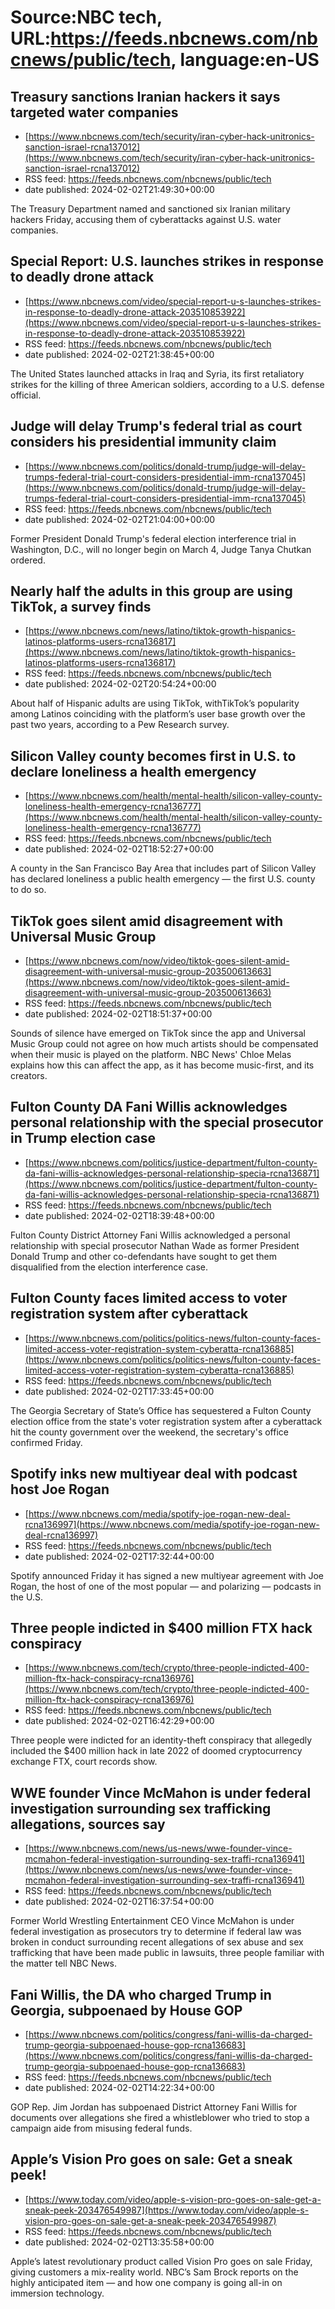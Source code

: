 # Source:NBC tech, URL:https://feeds.nbcnews.com/nbcnews/public/tech, language:en-US

## Treasury sanctions Iranian hackers it says targeted water companies
 - [https://www.nbcnews.com/tech/security/iran-cyber-hack-unitronics-sanction-israel-rcna137012](https://www.nbcnews.com/tech/security/iran-cyber-hack-unitronics-sanction-israel-rcna137012)
 - RSS feed: https://feeds.nbcnews.com/nbcnews/public/tech
 - date published: 2024-02-02T21:49:30+00:00

The Treasury Department named and sanctioned six Iranian military hackers Friday, accusing them of cyberattacks against U.S. water companies.

## Special Report: U.S. launches strikes in response to deadly drone attack
 - [https://www.nbcnews.com/video/special-report-u-s-launches-strikes-in-response-to-deadly-drone-attack-203510853922](https://www.nbcnews.com/video/special-report-u-s-launches-strikes-in-response-to-deadly-drone-attack-203510853922)
 - RSS feed: https://feeds.nbcnews.com/nbcnews/public/tech
 - date published: 2024-02-02T21:38:45+00:00

The United States launched attacks in Iraq and Syria, its first retaliatory strikes for the killing of three American soldiers, according to a U.S. defense official.

## Judge will delay Trump's federal trial as court considers his presidential immunity claim
 - [https://www.nbcnews.com/politics/donald-trump/judge-will-delay-trumps-federal-trial-court-considers-presidential-imm-rcna137045](https://www.nbcnews.com/politics/donald-trump/judge-will-delay-trumps-federal-trial-court-considers-presidential-imm-rcna137045)
 - RSS feed: https://feeds.nbcnews.com/nbcnews/public/tech
 - date published: 2024-02-02T21:04:00+00:00

Former President Donald Trump's federal election interference trial in Washington, D.C., will no longer begin on March 4, Judge Tanya Chutkan ordered.

## Nearly half the adults in this group are using TikTok, a survey finds
 - [https://www.nbcnews.com/news/latino/tiktok-growth-hispanics-latinos-platforms-users-rcna136817](https://www.nbcnews.com/news/latino/tiktok-growth-hispanics-latinos-platforms-users-rcna136817)
 - RSS feed: https://feeds.nbcnews.com/nbcnews/public/tech
 - date published: 2024-02-02T20:54:24+00:00

About half of Hispanic adults are using TikTok, withTikTok’s popularity among Latinos coinciding with the platform’s user base growth over the past two years, according to a Pew Research survey.

## Silicon Valley county becomes first in U.S. to declare loneliness a health emergency
 - [https://www.nbcnews.com/health/mental-health/silicon-valley-county-loneliness-health-emergency-rcna136777](https://www.nbcnews.com/health/mental-health/silicon-valley-county-loneliness-health-emergency-rcna136777)
 - RSS feed: https://feeds.nbcnews.com/nbcnews/public/tech
 - date published: 2024-02-02T18:52:27+00:00

A county in the San Francisco Bay Area that includes part of Silicon Valley has declared loneliness a public health emergency — the first U.S. county to do so.

## TikTok goes silent amid disagreement with Universal Music Group
 - [https://www.nbcnews.com/now/video/tiktok-goes-silent-amid-disagreement-with-universal-music-group-203500613663](https://www.nbcnews.com/now/video/tiktok-goes-silent-amid-disagreement-with-universal-music-group-203500613663)
 - RSS feed: https://feeds.nbcnews.com/nbcnews/public/tech
 - date published: 2024-02-02T18:51:37+00:00

Sounds of silence have emerged on TikTok since the app and Universal Music Group could not agree on how much artists should be compensated when their music is played on the platform. NBC News' Chloe Melas explains how this can affect the app, as it has become music-first, and its creators.

## Fulton County DA Fani Willis acknowledges personal relationship with the special prosecutor in Trump election case
 - [https://www.nbcnews.com/politics/justice-department/fulton-county-da-fani-willis-acknowledges-personal-relationship-specia-rcna136871](https://www.nbcnews.com/politics/justice-department/fulton-county-da-fani-willis-acknowledges-personal-relationship-specia-rcna136871)
 - RSS feed: https://feeds.nbcnews.com/nbcnews/public/tech
 - date published: 2024-02-02T18:39:48+00:00

Fulton County District Attorney Fani Willis acknowledged a personal relationship with special prosecutor Nathan Wade as former President Donald Trump and other co-defendants have sought to get them disqualified from the election interference case.

## Fulton County faces limited access to voter registration system after cyberattack
 - [https://www.nbcnews.com/politics/politics-news/fulton-county-faces-limited-access-voter-registration-system-cyberatta-rcna136885](https://www.nbcnews.com/politics/politics-news/fulton-county-faces-limited-access-voter-registration-system-cyberatta-rcna136885)
 - RSS feed: https://feeds.nbcnews.com/nbcnews/public/tech
 - date published: 2024-02-02T17:33:45+00:00

The Georgia Secretary of State’s Office has sequestered a Fulton County election office from the state's voter registration system after a cyberattack hit the county government over the weekend, the secretary's office confirmed Friday.

## Spotify inks new multiyear deal with podcast host Joe Rogan
 - [https://www.nbcnews.com/media/spotify-joe-rogan-new-deal-rcna136997](https://www.nbcnews.com/media/spotify-joe-rogan-new-deal-rcna136997)
 - RSS feed: https://feeds.nbcnews.com/nbcnews/public/tech
 - date published: 2024-02-02T17:32:44+00:00

Spotify announced Friday it has signed a new multiyear agreement with Joe Rogan, the host of one of the most popular — and polarizing — podcasts in the U.S.

## Three people indicted in $400 million FTX hack conspiracy
 - [https://www.nbcnews.com/tech/crypto/three-people-indicted-400-million-ftx-hack-conspiracy-rcna136976](https://www.nbcnews.com/tech/crypto/three-people-indicted-400-million-ftx-hack-conspiracy-rcna136976)
 - RSS feed: https://feeds.nbcnews.com/nbcnews/public/tech
 - date published: 2024-02-02T16:42:29+00:00

Three people were indicted for an identity-theft conspiracy that allegedly included the $400 million hack in late 2022 of doomed cryptocurrency exchange FTX, court records show.

## WWE founder Vince McMahon is under federal investigation surrounding sex trafficking allegations, sources say
 - [https://www.nbcnews.com/news/us-news/wwe-founder-vince-mcmahon-federal-investigation-surrounding-sex-traffi-rcna136941](https://www.nbcnews.com/news/us-news/wwe-founder-vince-mcmahon-federal-investigation-surrounding-sex-traffi-rcna136941)
 - RSS feed: https://feeds.nbcnews.com/nbcnews/public/tech
 - date published: 2024-02-02T16:37:54+00:00

Former World Wrestling Entertainment CEO Vince McMahon is under federal investigation as prosecutors try to determine if federal law was broken in conduct surrounding recent allegations of sex abuse and sex trafficking that have been made public in lawsuits, three people familiar with the matter tell NBC News.

## Fani Willis, the DA who charged Trump in Georgia, subpoenaed by House GOP
 - [https://www.nbcnews.com/politics/congress/fani-willis-da-charged-trump-georgia-subpoenaed-house-gop-rcna136683](https://www.nbcnews.com/politics/congress/fani-willis-da-charged-trump-georgia-subpoenaed-house-gop-rcna136683)
 - RSS feed: https://feeds.nbcnews.com/nbcnews/public/tech
 - date published: 2024-02-02T14:22:34+00:00

GOP Rep. Jim Jordan has subpoenaed District Attorney Fani Willis for documents over allegations she fired a whistleblower who tried to stop a campaign aide from misusing federal funds.

## Apple’s Vision Pro goes on sale: Get a sneak peek!
 - [https://www.today.com/video/apple-s-vision-pro-goes-on-sale-get-a-sneak-peek-203476549987](https://www.today.com/video/apple-s-vision-pro-goes-on-sale-get-a-sneak-peek-203476549987)
 - RSS feed: https://feeds.nbcnews.com/nbcnews/public/tech
 - date published: 2024-02-02T13:35:58+00:00

Apple’s latest revolutionary product called Vision Pro goes on sale Friday, giving customers a mix-reality world. NBC’s Sam Brock reports on the highly anticipated item — and how one company is going all-in on immersion technology.

